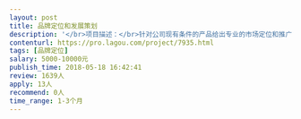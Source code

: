 ```yaml
---                
layout: post       
title: 品牌定位和发展策划           
description: '</br>项目描述：</br>针对公司现有条件的产品给出专业的市场定位和推广方案。</br></br>人员要求：</br>熟知市场规律，擅长分析和刨析市场，有丰富的相关操作经验！</br>人品好，认真负责，诚实守信，效率高。</br>'     
contenturl: https://pro.lagou.com/project/7935.html      
tags: [品牌定位]            
salary: 5000-10000元          
publish_time: 2018-05-18 16:42:41         
review: 1639人                   
apply: 13人                   
recommend: 0人                   
time_range: 1-3个月              
---                 
```


